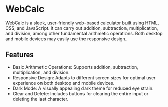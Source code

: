 
# WebCalc

WebCalc is a sleek, user-friendly web-based calculator built using HTML, CSS, and JavaScript. It can carry out addition, subtraction, multiplication, and division, among other fundamental arithmetic operations. Both desktop and mobile devices may easily use the responsive design.


## Features

- Basic Arithmetic Operations: Supports addition, subtraction, multiplication, and division.
- Responsive Design: Adapts to different screen sizes for optimal user experience on both desktop and mobile devices.
- Dark Mode: A visually appealing dark theme for reduced eye strain.
- Clear and Delete: Includes buttons for clearing the entire input or deleting the last character.




